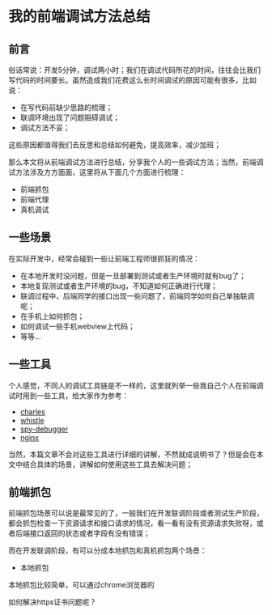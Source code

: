 # 我的前端调试方法总结

## 前言

俗话常说：开发5分钟，调试两小时；我们在调试代码所花的时间，往往会比我们写代码的时间要长。虽然造成我们花费这么长时间调试的原因可能有很多，比如说：

- 在写代码前缺少思路的梳理；
- 联调环境出现了问题阻碍调试；
- 调试方法不妥；

这些原因都值得我们去反思和总结如何避免，提高效率，减少加班； 

那么本文将从前端调试方法进行总结，分享我个人的一些调试方法；当然，前端调试方法涉及方方面面，这里将从下面几个方面进行梳理：

- 前端抓包
- 前端代理
- 真机调试

## 一些场景

在实际开发中，经常会碰到一些让前端工程师很抓狂的情况：

- 在本地开发时没问题，但是一旦部署到测试或者生产环境时就有bug了；
- 本地复现测试或者生产环境的bug，不知道如何正确进行代理；
- 联调过程中，后端同学的接口出现一些问题了，前端同学如何自己单独联调呢；
- 在手机上如何抓包；
- 如何调试一些手机webview上代码；
- 等等...

## 一些工具

个人感觉，不同人的调试工具链是不一样的，这里就列举一些我自己个人在前端调试时用到一些工具，给大家作为参考：

- [charles](https://www.charlesproxy.com/)
- [whistle](https://github.com/avwo/whistle)
- [spy-debugger](https://github.com/wuchangming/spy-debugger)
- [nginx](https://nginx.org/en/)

当然，本篇文章不会对这些工具进行详细的讲解，不然就成说明书了？但是会在本文中结合具体的场景，讲解如何使用这些工具去解决问题；

## 前端抓包

前端抓包场景可以说是最常见的了，一般我们在开发联调阶段或者测试生产阶段，都会抓包检查一下资源请求和接口请求的情况，看一看有没有资源请求失败呀，或者后端接口返回的状态或者字段有没有错误； 

而在开发联调阶段，有可以分成本地抓包和真机抓包两个场景：

- 本地抓包

本地抓包比较简单，可以通过chrome浏览器的

如何解决https证书问题呢？
